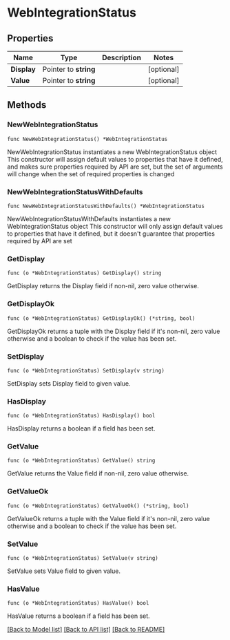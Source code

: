 # WebIntegrationStatus

## Properties

Name | Type | Description | Notes
------------ | ------------- | ------------- | -------------
**Display** | Pointer to **string** |  | [optional] 
**Value** | Pointer to **string** |  | [optional] 

## Methods

### NewWebIntegrationStatus

`func NewWebIntegrationStatus() *WebIntegrationStatus`

NewWebIntegrationStatus instantiates a new WebIntegrationStatus object
This constructor will assign default values to properties that have it defined,
and makes sure properties required by API are set, but the set of arguments
will change when the set of required properties is changed

### NewWebIntegrationStatusWithDefaults

`func NewWebIntegrationStatusWithDefaults() *WebIntegrationStatus`

NewWebIntegrationStatusWithDefaults instantiates a new WebIntegrationStatus object
This constructor will only assign default values to properties that have it defined,
but it doesn't guarantee that properties required by API are set

### GetDisplay

`func (o *WebIntegrationStatus) GetDisplay() string`

GetDisplay returns the Display field if non-nil, zero value otherwise.

### GetDisplayOk

`func (o *WebIntegrationStatus) GetDisplayOk() (*string, bool)`

GetDisplayOk returns a tuple with the Display field if it's non-nil, zero value otherwise
and a boolean to check if the value has been set.

### SetDisplay

`func (o *WebIntegrationStatus) SetDisplay(v string)`

SetDisplay sets Display field to given value.

### HasDisplay

`func (o *WebIntegrationStatus) HasDisplay() bool`

HasDisplay returns a boolean if a field has been set.

### GetValue

`func (o *WebIntegrationStatus) GetValue() string`

GetValue returns the Value field if non-nil, zero value otherwise.

### GetValueOk

`func (o *WebIntegrationStatus) GetValueOk() (*string, bool)`

GetValueOk returns a tuple with the Value field if it's non-nil, zero value otherwise
and a boolean to check if the value has been set.

### SetValue

`func (o *WebIntegrationStatus) SetValue(v string)`

SetValue sets Value field to given value.

### HasValue

`func (o *WebIntegrationStatus) HasValue() bool`

HasValue returns a boolean if a field has been set.


[[Back to Model list]](../README.md#documentation-for-models) [[Back to API list]](../README.md#documentation-for-api-endpoints) [[Back to README]](../README.md)


